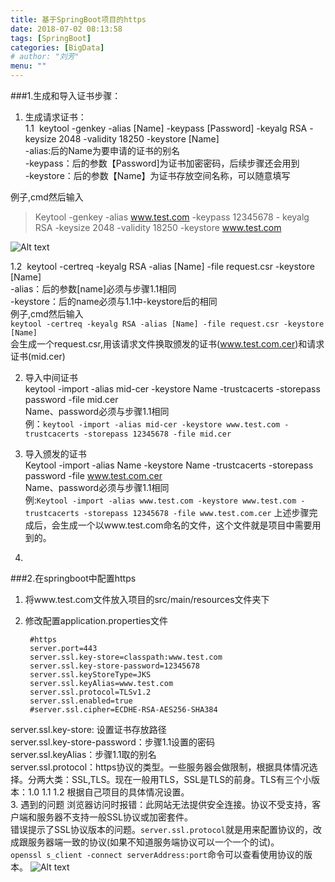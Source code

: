 ```yaml
---
title: 基于SpringBoot项目的https
date: 2018-07-02 08:13:58
tags: [SpringBoot]
categories: [BigData]
# author: "刘芳"
menu: ""
---
```


###1.生成和导入证书步骤：
1. 生成请求证书：   
1.1&nbsp;&nbsp;keytool -genkey -alias [Name] -keypass [Password] -keyalg RSA -keysize 2048 -validity 18250 -keystore [Name]<br/>
-alias:后的Name为要申请的证书的别名<br/>
-keypass：后的参数【Password]为证书加密密码，后续步骤还会用到<br/>
-keystore：后的参数【Name】为证书存放空间名称，可以随意填写<br/>

例子,cmd然后输入

> Keytool -genkey -alias www.test.com -keypass 12345678 -	keyalg RSA -keysize 2048 -validity 18250 -keystore www.test.com

![Alt text]({{$.Site.baseURL}}/post/wifeblog/springboot/images/https1.jpg)

1.2&nbsp;&nbsp;keytool -certreq -keyalg RSA -alias [Name] -file request.csr -keystore [Name]<br/>
-alias：后的参数[name]必须与步骤1.1相同<br/>
-keystore：后的name必须与1.1中-keystore后的相同<br/>
	例子,cmd然后输入<br/>`keytool -certreq -keyalg RSA -alias [Name] -file request.csr -keystore [Name]` <br/>
会生成一个request.csr,用该请求文件换取颁发的证书(www.test.com.cer)和请求证书(mid.cer)

2. 导入中间证书<br/>
keytool -import -alias mid-cer -keystore Name -trustcacerts -storepass password -file mid.cer <br/>
Name、password必须与步骤1.1相同<br/>
例：`keytool -import -alias mid-cer -keystore www.test.com -trustcacerts -storepass 12345678 -file mid.cer`

3. 导入颁发的证书<br/>
Keytool -import -alias Name -keystore Name -trustcacerts -storepass password -file www.test.com.cer<br/>
Name、password必须与步骤1.1相同<br/>
例:`Keytool -import -alias www.test.com -keystore www.test.com -trustcacerts -storepass 12345678 -file www.test.com.cer`
上述步骤完成后，会生成一个以www.test.com命名的文件，这个文件就是项目中需要用到的。<br/>
4. 
###2.在springboot中配置https

1. 将www.test.com文件放入项目的src/main/resources文件夹下
2. 修改配置application.properties文件


		#https
		server.port=443
		server.ssl.key-store=classpath:www.test.com
		server.ssl.key-store-password=12345678
		server.ssl.keyStoreType=JKS
		server.ssl.keyAlias=www.test.com
		server.ssl.protocol=TLSv1.2
		server.ssl.enabled=true
		#server.ssl.cipher=ECDHE-RSA-AES256-SHA384
server.ssl.key-store: 设置证书存放路径<br/>
server.ssl.key-store-password：步骤1.1设置的密码<br/>
server.ssl.keyAlias：步骤1.1取的别名<br/>
server.ssl.protocol：https协议的类型。一些服务器会做限制，根据具体情况选择。分两大类：SSL,TLS。现在一般用TLS，SSL是TLS的前身。TLS有三个小版本：1.0 1.1 1.2  根据自己项目的具体情况设置。<br/>
3. 遇到的问题
  浏览器访问时报错：此网站无法提供安全连接。协议不受支持，客户端和服务器不支持一般SSL协议或加密套件。<br/>
  错误提示了SSL协议版本的问题。`server.ssl.protocol`就是用来配置协议的，改成跟服务器端一致的协议(如果不知道服务端协议可以一个一个的试)。<br/>
  `openssl s_client -connect serverAddress:port`命令可以查看使用协议的版本。
![Alt text](/images/https2.jpg)

